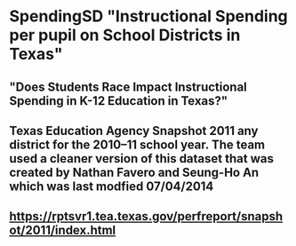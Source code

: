 # SpendingSD "Instructional Spending per pupil on School Districts in Texas"
## "Does Students Race Impact Instructional Spending in K-12 Education in Texas?" 
## Texas Education Agency Snapshot 2011 any district for the 2010–11 school year. The team used a cleaner version of this dataset that was created by Nathan Favero and Seung-Ho An which was last modfied 07/04/2014
## https://rptsvr1.tea.texas.gov/perfreport/snapshot/2011/index.html
